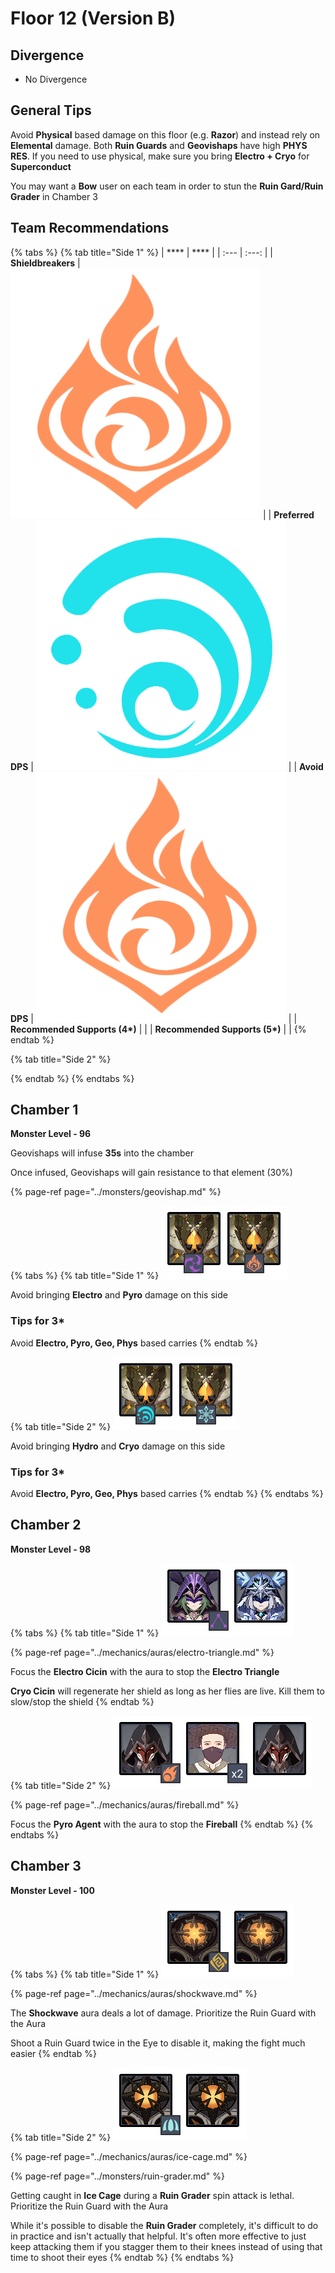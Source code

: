 # Floor 12 \(Version B\)

## Divergence

* No Divergence

## General Tips

Avoid **Physical** based damage on this floor \(e.g. **Razor**\) and instead rely on **Elemental** damage. Both **Ruin Guards** and **Geovishaps** have high **PHYS RES**. If you need to use physical, make sure you bring **Electro + Cryo** for **Superconduct**

You may want a **Bow** user on each team in order to stun the **Ruin Gard/Ruin Grader** in Chamber 3

## Team Recommendations

{% tabs %}
{% tab title="Side 1" %}
| \*\*\*\* | \*\*\*\* |
| :--- | :---: |
| **Shieldbreakers** | ![](../.gitbook/assets/pyro_color.png)  |
| **Preferred DPS** | ![](../.gitbook/assets/hydro_color.png)  |
| **Avoid DPS** | ![](../.gitbook/assets/pyro_color.png)  |
| **Recommended Supports \(4\*\)** |  |
| **Recommended Supports \(5\*\)** |  |
{% endtab %}

{% tab title="Side 2" %}

{% endtab %}
{% endtabs %}

## Chamber 1

**Monster Level - 96**

Geovishaps will infuse **35s** into the chamber

Once infused, Geovishaps will gain resistance to that element \(30%\)

{% page-ref page="../monsters/geovishap.md" %}

{% tabs %}
{% tab title="Side 1" %}
![](../.gitbook/assets/12-1-1.png)

Avoid bringing **Electro** and **Pyro** damage on this side

### Tips for 3\*

Avoid **Electro, Pyro, Geo, Phys** based carries
{% endtab %}

{% tab title="Side 2" %}
![](../.gitbook/assets/12-1-2.png)

  
Avoid bringing **Hydro** and **Cryo** damage on this side

### Tips for 3\* <a id="tips-for-3"></a>

Avoid **Electro, Pyro, Geo, Phys** based carries
{% endtab %}
{% endtabs %}

## Chamber 2

**Monster Level - 98**

{% tabs %}
{% tab title="Side 1" %}
![](../.gitbook/assets/12-2-1.png)

{% page-ref page="../mechanics/auras/electro-triangle.md" %}

Focus the **Electro Cicin** with the aura to stop the **Electro Triangle**

**Cryo Cicin** will regenerate her shield as long as her flies are live. Kill them to slow/stop the shield
{% endtab %}

{% tab title="Side 2" %}
![](../.gitbook/assets/12-2-2.png)

{% page-ref page="../mechanics/auras/fireball.md" %}

Focus the **Pyro Agent** with the aura to stop the **Fireball**
{% endtab %}
{% endtabs %}

## Chamber 3

**Monster Level - 100**

{% tabs %}
{% tab title="Side 1" %}
![](../.gitbook/assets/12-3-1.png)

{% page-ref page="../mechanics/auras/shockwave.md" %}

The **Shockwave** aura deals a lot of damage. Prioritize the Ruin Guard with the Aura

Shoot a Ruin Guard twice in the Eye to disable it, making the fight much easier
{% endtab %}

{% tab title="Side 2" %}
![](../.gitbook/assets/12-3-2.png)

{% page-ref page="../mechanics/auras/ice-cage.md" %}

{% page-ref page="../monsters/ruin-grader.md" %}

Getting caught in **Ice Cage** during a **Ruin Grader** spin attack is lethal. Prioritize the Ruin Guard with the Aura

While it's possible to disable the **Ruin Grader** completely, it's difficult to do in practice and isn't actually that helpful. It's often more effective to just keep attacking them if you stagger them to their knees instead of using that time to shoot their eyes
{% endtab %}
{% endtabs %}



